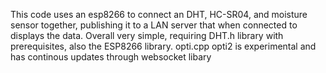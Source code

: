This code uses an esp8266 to connect an DHT, HC-SR04, and moisture sensor together, publishing it to a LAN server that when connected to displays the data.
Overall very simple, requiring DHT.h library with prerequisites, also the ESP8266 library.
opti.cpp
opti2 is experimental and has continous updates through websocket libary

